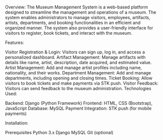 Overview:
The Museum Management System is a web-based platform designed to streamline the management and operations of a museum. The system enables administrators to manage visitors, employees, artifacts, artists, departments, and booking functionalities in an efficient and organized manner. The system also provides a user-friendly interface for visitors to register, book tickets, and interact with the museum.

Features:

Visitor Registration & Login: Visitors can sign up, log in, and access a personalized dashboard.
Artifact Management: Manage artifacts with details like name, artist, description, date acquired, and estimated value.
Artist Management: Add and manage artist profiles including name, nationality, and their works.
Department Management: Add and manage departments, including opening and closing times.
Ticket Booking: Allow visitors to book tickets and make payments via STK push.
Visitor Feedback: Visitors can send feedback to the museum administration.
Technologies Used:

Backend: Django (Python Framework)
Frontend: HTML, CSS (Bootstrap), JavaScript
Database: MySQL
Payment Integration: STK push (for mobile payments)

Installation:

Prerequisites
Python 3.x
Django
MySQL
Git (optional)
